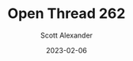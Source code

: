 ---
layout: podcast
title: "Open Thread 262"
author: Scott Alexander
description: https://astralcodexten.substack.com/p/open-thread-262
date: 2023-02-06
length: 700131
duration: 175
guid: open-thread-262
---